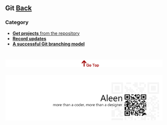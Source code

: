 ## Git	[Back](./../Readme.md)

### Category

- [**Get projects** from the repository](./get/get.md)
- [**Record updates**](./record/record.md)
- [**A successful Git branching model**](./‫gitmodel/‫gitmodel.md)

<a href="#" style="left:200px;"><img src="./../pic/gotop.png"></a>
=====
<a href="http://aleen42.github.io/" target="_blank" ><img src="./../pic/tail.gif"></a>
